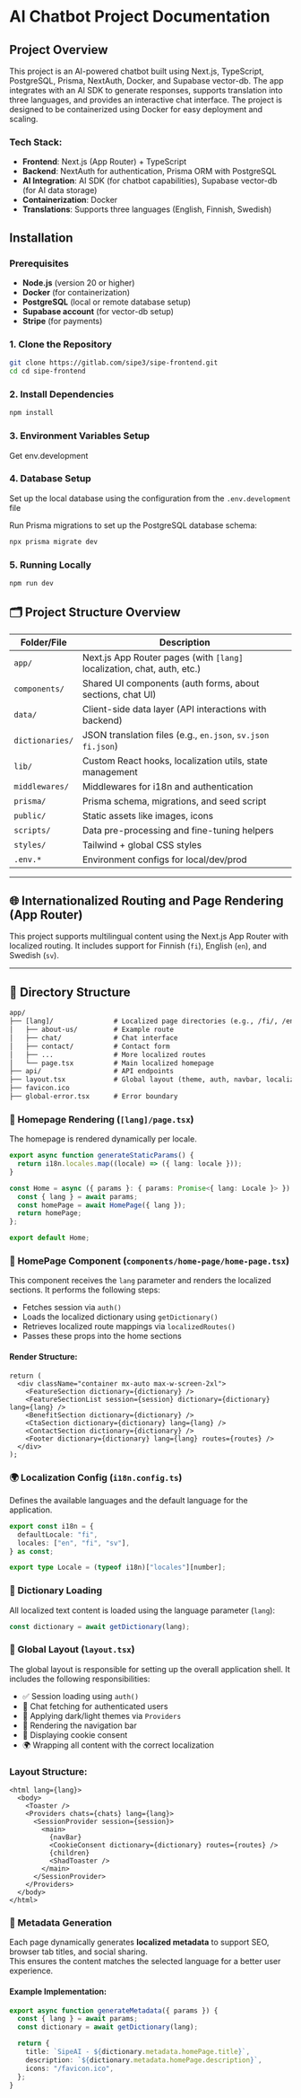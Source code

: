 # AI Chatbot Project Documentation

## Project Overview

This project is an AI-powered chatbot built using Next.js, TypeScript, PostgreSQL, Prisma, NextAuth, Docker, and Supabase vector-db. The app integrates with an AI SDK to generate responses, supports translation into three languages, and provides an interactive chat interface. The project is designed to be containerized using Docker for easy deployment and scaling.

### Tech Stack:

- **Frontend**: Next.js (App Router) + TypeScript
- **Backend**: NextAuth for authentication, Prisma ORM with PostgreSQL
- **AI Integration**: AI SDK (for chatbot capabilities), Supabase vector-db (for AI data storage)
- **Containerization**: Docker
- **Translations**: Supports three languages (English, Finnish, Swedish)

## Installation

### Prerequisites

- **Node.js** (version 20 or higher)
- **Docker** (for containerization)
- **PostgreSQL** (local or remote database setup)
- **Supabase account** (for vector-db setup)
- **Stripe** (for payments)

### 1. Clone the Repository

```bash
git clone https://gitlab.com/sipe3/sipe-frontend.git
cd cd sipe-frontend
```

### 2. Install Dependencies

```bash
npm install
```

### 3. Environment Variables Setup

Get env.development

### 4. Database Setup

Set up the local database using the configuration from the `.env.development` file

Run Prisma migrations to set up the PostgreSQL database schema:

```bash
npx prisma migrate dev
```

### 5. Running Locally

```bash
npm run dev
```

## 🗂️ Project Structure Overview

| Folder/File     | Description                                                             |
| --------------- | ----------------------------------------------------------------------- |
| `app/`          | Next.js App Router pages (with `[lang]` localization, chat, auth, etc.) |
| `components/`   | Shared UI components (auth forms, about sections, chat UI)              |
| `data/`         | Client-side data layer (API interactions with backend)                  |
| `dictionaries/` | JSON translation files (e.g., `en.json`, `sv.json` `fi.json`)           |
| `lib/`          | Custom React hooks, localization utils, state management                |
| `middlewares/`  | Middlewares for i18n and authentication                                 |
| `prisma/`       | Prisma schema, migrations, and seed script                              |
| `public/`       | Static assets like images, icons                                        |
| `scripts/`      | Data pre-processing and fine-tuning helpers                             |
| `styles/`       | Tailwind + global CSS styles                                            |
| `.env.*`        | Environment configs for local/dev/prod                                  |

---

## 🌐 Internationalized Routing and Page Rendering (App Router)

This project supports multilingual content using the Next.js App Router with localized routing. It includes support for Finnish (`fi`), English (`en`), and Swedish (`sv`).

---

## 📁 Directory Structure

```txt
app/
├── [lang]/               # Localized page directories (e.g., /fi/, /en/, /sv/)
│   ├── about-us/         # Example route
│   ├── chat/             # Chat interface
│   ├── contact/          # Contact form
│   ├── ...               # More localized routes
│   └── page.tsx          # Main localized homepage
├── api/                  # API endpoints
├── layout.tsx            # Global layout (theme, auth, navbar, localization)
├── favicon.ico
├── global-error.tsx      # Error boundary
```

### 🏡 Homepage Rendering (`[lang]/page.tsx`)

The homepage is rendered dynamically per locale.

```ts
export async function generateStaticParams() {
  return i18n.locales.map((locale) => ({ lang: locale }));
}

const Home = async ({ params }: { params: Promise<{ lang: Locale }> }) => {
  const { lang } = await params;
  const homePage = await HomePage({ lang });
  return homePage;
};

export default Home;
```

### 🧩 HomePage Component (`components/home-page/home-page.tsx`)

This component receives the `lang` parameter and renders the localized sections. It performs the following steps:

- Fetches session via `auth()`
- Loads the localized dictionary using `getDictionary()`
- Retrieves localized route mappings via `localizedRoutes()`
- Passes these props into the home sections

#### Render Structure:

```tsx
return (
  <div className="container mx-auto max-w-screen-2xl">
    <FeatureSection dictionary={dictionary} />
    <FeatureSectionList session={session} dictionary={dictionary} lang={lang} />
    <BenefitSection dictionary={dictionary} />
    <CtaSection dictionary={dictionary} lang={lang} />
    <ContactSection dictionary={dictionary} />
    <Footer dictionary={dictionary} lang={lang} routes={routes} />
  </div>
);
```

### 🌍 Localization Config (`i18n.config.ts`)

Defines the available languages and the default language for the application.

```ts
export const i18n = {
  defaultLocale: "fi",
  locales: ["en", "fi", "sv"],
} as const;

export type Locale = (typeof i18n)["locales"][number];
```

### 📖 Dictionary Loading

All localized text content is loaded using the language parameter (`lang`):

```ts
const dictionary = await getDictionary(lang);
```

### 🧱 Global Layout (`layout.tsx`)

The global layout is responsible for setting up the overall application shell. It includes the following responsibilities:

- ✅ Session loading using `auth()`
- 💬 Chat fetching for authenticated users
- 🎨 Applying dark/light themes via `Providers`
- 🧭 Rendering the navigation bar
- 🍪 Displaying cookie consent
- 🌍 Wrapping all content with the correct localization

### Layout Structure:

```tsx
<html lang={lang}>
  <body>
    <Toaster />
    <Providers chats={chats} lang={lang}>
      <SessionProvider session={session}>
        <main>
          {navBar}
          <CookieConsent dictionary={dictionary} routes={routes} />
          {children}
          <ShadToaster />
        </main>
      </SessionProvider>
    </Providers>
  </body>
</html>
```

### 🧾 Metadata Generation

Each page dynamically generates **localized metadata** to support SEO, browser tab titles, and social sharing.  
This ensures the content matches the selected language for a better user experience.

#### Example Implementation:

```ts
export async function generateMetadata({ params }) {
  const { lang } = await params;
  const dictionary = await getDictionary(lang);

  return {
    title: `SipeAI - ${dictionary.metadata.homePage.title}`,
    description: `${dictionary.metadata.homePage.description}`,
    icons: "/favicon.ico",
  };
}
```
